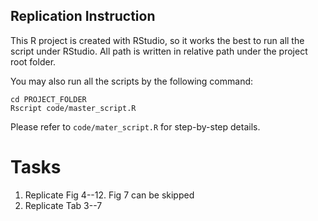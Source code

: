 
## Replication Instruction

This R project is created with RStudio, so it works the best to run all the script under RStudio. All path is written in relative path under the project root folder.

You may also run all the scripts by the following command:
```shell
cd PROJECT_FOLDER
Rscript code/master_script.R
```

Please refer to `code/mater_script.R` for step-by-step details. 


# Tasks
1. Replicate Fig 4--12. Fig 7 can be skipped
2. Replicate Tab 3--7

